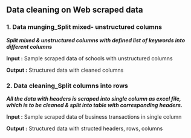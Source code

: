 ## Data cleaning on Web scraped data

### 1. Data munging_Split mixed- unstructured columns
*<b>Split mixed & unstructured columns with defined list of keywords into different columns</b>*

**Input :** Sample scraped data of schools with unstructured columns

**Output :** Structured data with cleaned columns

### 2. Data cleaning_Split columns into rows
*<b>All the data with headers is scraped into single column as excel file, which is to be cleaned & split into table with corresponding headers.</b>*

**Input :** Sample scraped data of business transactions in single column

**Output :** Structured data with structed headers, rows, columns 


